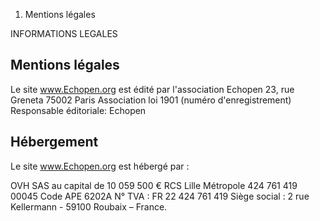 1.  Mentions légales

INFORMATIONS LEGALES

Mentions légales
----------------

Le site www.Echopen.org est édité par l'association Echopen 23, rue
Greneta 75002 Paris Association loi 1901 (numéro d'enregistrement)
Responsable éditoriale: Echopen

Hébergement
-----------

Le site www.Echopen.org est hébergé par :

OVH SAS au capital de 10 059 500 € RCS Lille Métropole 424 761 419 00045
Code APE 6202A N° TVA : FR 22 424 761 419 Siège social : 2 rue
Kellermann - 59100 Roubaix – France.
